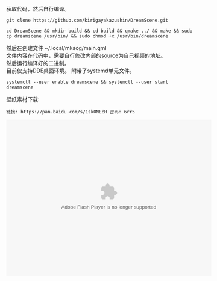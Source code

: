 获取代码，然后自行编译。

```
git clone https://github.com/kirigayakazushin/DreamScene.git
```

```
cd DreamScene && mkdir build && cd build && qmake ../ && make && sudo cp dreamscene /usr/bin/ && sudo chmod +x /usr/bin/dreamscene
```

然后在创建文件 ~/.local/mkacg/main.qml   
文件内容在代码中，需要自行修改内部的source为自己视频的地址。   
然后运行编译好的二进制。   
目前仅支持DDE桌面环境。
附带了systemd单元文件。

```
systemctl --user enable dreamscene && systemctl --user start dreamscene
```


壁纸素材下载:

```
链接: https://pan.baidu.com/s/1skONEcH 密码: 6rr5
```


<embed height="415" width="544" quality="high" allowfullscreen="true" type="application/x-shockwave-flash" src="//static.hdslb.com/miniloader.swf" flashvars="aid=7892530&page=1" pluginspage="//www.adobe.com/shockwave/download/download.cgi?P1_Prod_Version=ShockwaveFlash"></embed>